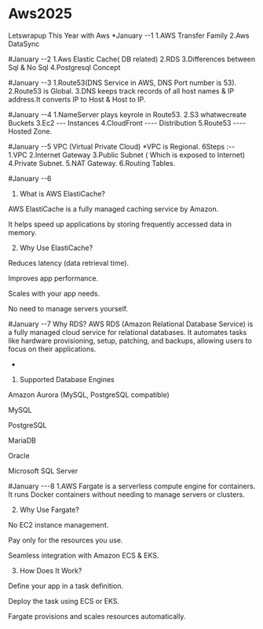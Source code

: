 # Aws2025
Letswrapup This Year with Aws
*January  --1
1.AWS Transfer Family
2.Aws DataSync


#January  --2
1.Aws Elastic Cache( DB related)
2.RDS
3.Differences between Sql & No Sql
4.Postgresql Concept

#January  --3
1.Route53(DNS Service in AWS, DNS Port    number is 53).
2.Route53 is Global.
3.DNS keeps track records of all host     names & IP address.It converts IP to    Host & Host to IP.

#January  --4
1.NameServer plays keyrole in Route53.
2.S3 whatwecreate Buckets
3.Ec2 --- Instances
4.CloudFront ---- Distribution
5.Route53 ---- Hosted Zone.

#January --5
VPC (Virtual Private Cloud)
*VPC is Regional.
6Steps :--
1.VPC
2.Internet Gateway
3.Public Subnet ( Which is exposed to Internet)
4.Private Subnet.
5.NAT Gateway.
6.Routing Tables.

#January --6
1. What is AWS ElastiCache?

AWS ElastiCache is a fully managed caching service by Amazon.

It helps speed up applications by storing frequently accessed data in memory.

2. Why Use ElastiCache?

Reduces latency (data retrieval time).

Improves app performance.

Scales with your app needs.

No need to manage servers yourself.

#January --7
Why RDS?
AWS RDS (Amazon Relational Database Service) is a fully managed cloud service for relational databases. It automates tasks like hardware provisioning, setup, patching, and backups, allowing users to focus on their applications.

*
1. Supported Database Engines

Amazon Aurora (MySQL, PostgreSQL compatible)

MySQL

PostgreSQL

MariaDB

Oracle

Microsoft SQL Server


#January ---8
1.AWS Fargate is a serverless compute engine for containers. It runs Docker containers without needing to manage servers or clusters.

2. Why Use Fargate?

No EC2 instance management.

Pay only for the resources you use.

Seamless integration with Amazon ECS & EKS.


3. How Does It Work?

Define your app in a task definition.

Deploy the task using ECS or EKS.

Fargate provisions and scales resources automatically.

